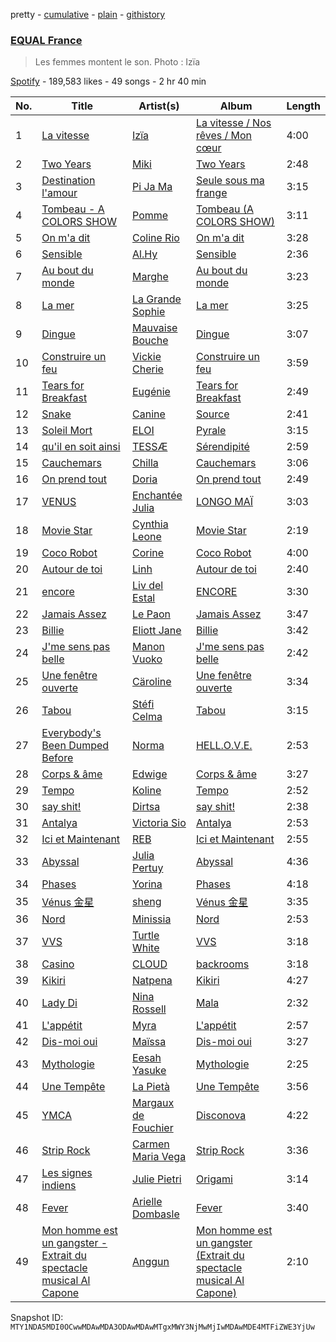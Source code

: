 pretty - [cumulative](/playlists/cumulative/37i9dQZF1DX4kZR8vL5oVX.md) - [plain](/playlists/plain/37i9dQZF1DX4kZR8vL5oVX) - [githistory](https://github.githistory.xyz/mackorone/spotify-playlist-archive/blob/main/playlists/plain/37i9dQZF1DX4kZR8vL5oVX)

### [EQUAL France](https://open.spotify.com/playlist/37i9dQZF1DX4kZR8vL5oVX)

> Les femmes montent le son\. Photo : Izïa

[Spotify](https://open.spotify.com/user/spotify) - 189,583 likes - 49 songs - 2 hr 40 min

| No. | Title | Artist(s) | Album | Length |
|---|---|---|---|---|
| 1 | [La vitesse](https://open.spotify.com/track/48tqvAldUfdiQSk7WL3twJ) | [Izïa](https://open.spotify.com/artist/6T08mUIMB32dtqq5ryxQZ3) | [La vitesse / Nos rêves / Mon cœur](https://open.spotify.com/album/0d2dN6lnMwbCoW0l3EEItC) | 4:00 |
| 2 | [Two Years](https://open.spotify.com/track/6a2z6P7iSN9CTnR3NYyCKV) | [Miki](https://open.spotify.com/artist/55Dacc2jL4tgb6Af23NlF6) | [Two Years](https://open.spotify.com/album/4UckwDR1GDGS6DN1YsTqql) | 2:48 |
| 3 | [Destination l'amour](https://open.spotify.com/track/0Iol63wVJyT2kaRhYix6iH) | [Pi Ja Ma](https://open.spotify.com/artist/4Rvd84k54Bx41YK2kH3GoA) | [Seule sous ma frange](https://open.spotify.com/album/2mu9cesnOqR7w5otGmRYgS) | 3:15 |
| 4 | [Tombeau \- A COLORS SHOW](https://open.spotify.com/track/0jx14YrpPfyZJIZCRR9alV) | [Pomme](https://open.spotify.com/artist/6e3pZKXUxrPfnUPJ960Hd9) | [Tombeau \(A COLORS SHOW\)](https://open.spotify.com/album/2WCBxuuuHZB2LE5zfXktRi) | 3:11 |
| 5 | [On m'a dit](https://open.spotify.com/track/0vg9919pYOV7mkiEZZDCHo) | [Coline Rio](https://open.spotify.com/artist/0avwZ2v9jOgVLB1IfimwdA) | [On m'a dit](https://open.spotify.com/album/0BP73xAURu61RwUrQvPyMu) | 3:28 |
| 6 | [Sensible](https://open.spotify.com/track/4lmIe09Uj7Cw6k245pKVDl) | [Al.Hy](https://open.spotify.com/artist/0srSsrvpoaTJUUxha38C4H) | [Sensible](https://open.spotify.com/album/5Mnr6fqtAyGynkwdgHix3E) | 2:36 |
| 7 | [Au bout du monde](https://open.spotify.com/track/0g7USBi1Du9VLwNyK6q12A) | [Marghe](https://open.spotify.com/artist/0fmiJKQkjcX69wVNArGZtk) | [Au bout du monde](https://open.spotify.com/album/6XhK7VRd8RlYClw56kVLfX) | 3:23 |
| 8 | [La mer](https://open.spotify.com/track/3E61yKJuxYg9WSmlFKoEXE) | [La Grande Sophie](https://open.spotify.com/artist/76IqDKTydgWzyIuNpUD3Jg) | [La mer](https://open.spotify.com/album/58ibBBEca9hAyPQEUTaDtW) | 3:25 |
| 9 | [Dingue](https://open.spotify.com/track/7IS3LFvp8mQ2ixwn1Crjwy) | [Mauvaise Bouche](https://open.spotify.com/artist/5kmLM9mSvPHT8SxGS9DqCo) | [Dingue](https://open.spotify.com/album/1oDrFvXX4mkj5g39vA03NL) | 3:07 |
| 10 | [Construire un feu](https://open.spotify.com/track/06fPgubILYvUlNHW9MzBuS) | [Vickie Cherie](https://open.spotify.com/artist/7mUVdIwwAN5YJlMMir29Up) | [Construire un feu](https://open.spotify.com/album/5ohn4rsXCl5TyIOKT6vxW6) | 3:59 |
| 11 | [Tears for Breakfast](https://open.spotify.com/track/2uN5St1CwzuDOasc833jHd) | [Eugénie](https://open.spotify.com/artist/47aUSMdD5Sf0DpeOCyPL5K) | [Tears for Breakfast](https://open.spotify.com/album/2GkLSiLPblsCvB5BpFCRcp) | 2:49 |
| 12 | [Snake](https://open.spotify.com/track/2btl8sJ35sBFSH4sMik5tq) | [Canine](https://open.spotify.com/artist/3kiyYrFoBWmWoUyxbSOFAR) | [Source](https://open.spotify.com/album/3LSV8Trerwu3kaqc2dcZGS) | 2:41 |
| 13 | [Soleil Mort](https://open.spotify.com/track/7ziSNSAMNDvWBHuSqbGy08) | [ELOI](https://open.spotify.com/artist/5J65ukR6WWDkuRrqYa4Knl) | [Pyrale](https://open.spotify.com/album/3fiBUejWxczE7f8ITf4ad1) | 3:15 |
| 14 | [qu'il en soit ainsi](https://open.spotify.com/track/7bPbBoyykFSbU3P7Fo3LFL) | [TESSÆ](https://open.spotify.com/artist/4Rc4ZjE8dK1b794tfc3BIt) | [Sérendipité](https://open.spotify.com/album/6nAkD2bMAExLR5WxVS7Qo5) | 2:59 |
| 15 | [Cauchemars](https://open.spotify.com/track/5pVuRzvyRiRq4oMGnU6WPl) | [Chilla](https://open.spotify.com/artist/1ywkNtrO3WGuwaehqxyjAO) | [Cauchemars](https://open.spotify.com/album/3mKYIkjNT5rb6T8pwKPTGN) | 3:06 |
| 16 | [On prend tout](https://open.spotify.com/track/6WheAWK0iOK2Zo81u40YVK) | [Doria](https://open.spotify.com/artist/4ddqz1AzqYMRKYTslXO839) | [On prend tout](https://open.spotify.com/album/3jGasbW6iJN83czkvpskh8) | 2:49 |
| 17 | [VENUS](https://open.spotify.com/track/6pWVce5c6JXqFfl7JfJBnl) | [Enchantée Julia](https://open.spotify.com/artist/0t04WLkoyjSuvhzsXIJH7E) | [LONGO MAÏ](https://open.spotify.com/album/1e6H42WI9oJ8rOSYDjrIcf) | 3:03 |
| 18 | [Movie Star](https://open.spotify.com/track/4v8l0E113OJ7Vl0uborXcl) | [Cynthia Leone](https://open.spotify.com/artist/5DO6LrSCupTh0KjoN9JUUf) | [Movie Star](https://open.spotify.com/album/0Z7qZrgdvXEwyddaJCRt7h) | 2:19 |
| 19 | [Coco Robot](https://open.spotify.com/track/78uhoLjMr27DWycpKLFaY6) | [Corine](https://open.spotify.com/artist/6vs7gfG3OVDyBiY7loLsyQ) | [Coco Robot](https://open.spotify.com/album/2VwjLt0y3pBxzIHitBWKuV) | 4:00 |
| 20 | [Autour de toi](https://open.spotify.com/track/38xSxOPW6mqqosiWxttId3) | [Linh](https://open.spotify.com/artist/15h1AB4jpLCdXLZNT7glWj) | [Autour de toi](https://open.spotify.com/album/5EWc1VBeB0UTxyOJwVhSe7) | 2:40 |
| 21 | [encore](https://open.spotify.com/track/0hbU8gZC85JnC7LlVEzMbg) | [Liv del Estal](https://open.spotify.com/artist/2QFqSnoWpKrh7zmNrFQltY) | [ENCORE](https://open.spotify.com/album/3FKYpw72TUGootHh0BRFmV) | 3:30 |
| 22 | [Jamais Assez](https://open.spotify.com/track/7gU37aeXFW7ZxKNkDOT2TG) | [Le Paon](https://open.spotify.com/artist/2JGuBoiuoXvEI3A7CF1buF) | [Jamais Assez](https://open.spotify.com/album/3qu1S4HGtA1gli9R15xRXA) | 3:47 |
| 23 | [Billie](https://open.spotify.com/track/46ZZ1Y1WFR8fQ3Tr9S0fBC) | [Eliott Jane](https://open.spotify.com/artist/4EBgkZ6DyqNwWETWgwBZ8U) | [Billie](https://open.spotify.com/album/4jAYsl0mtg496Y9iAHNNK0) | 3:42 |
| 24 | [J'me sens pas belle](https://open.spotify.com/track/35LsKa6rC5IlaFaIUEcKeQ) | [Manon Vuoko](https://open.spotify.com/artist/7G3puIh677BWnpbYrk63LO) | [J'me sens pas belle](https://open.spotify.com/album/2VqImnOZwmlfBBLgWEsFqv) | 2:42 |
| 25 | [Une fenêtre ouverte](https://open.spotify.com/track/4od4PjXv3hr7HSdmU8KkWe) | [Cäroline](https://open.spotify.com/artist/062DVjtaNXTLUIyWyYrfOj) | [Une fenêtre ouverte](https://open.spotify.com/album/43mdcdf7facc52LHVxAdap) | 3:34 |
| 26 | [Tabou](https://open.spotify.com/track/74TCFcEBkw811SVo0eNcjl) | [Stéfi Celma](https://open.spotify.com/artist/0fMSqSfAS3Bv91cw1QBkXZ) | [Tabou](https://open.spotify.com/album/1ocxEdlF9fuji0U3CiNH5j) | 3:15 |
| 27 | [Everybody's Been Dumped Before](https://open.spotify.com/track/1XyvVG9Nv9jGRhXjrwO8nZ) | [Norma](https://open.spotify.com/artist/64W7eG9PeOeb07AsgllbZV) | [HELL.O.V.E.](https://open.spotify.com/album/2z2QrS9RvtEwTfZ6Jc5ilE) | 2:53 |
| 28 | [Corps & âme](https://open.spotify.com/track/65gN23dDtNfa7YWoxOCu6N) | [Edwige](https://open.spotify.com/artist/4XVi33TsEFgWfZPCpLOcNx) | [Corps & âme](https://open.spotify.com/album/0HvRonPYTaVuawTLu5Of0r) | 3:27 |
| 29 | [Tempo](https://open.spotify.com/track/5q8L8ALraz7i0JO7zwFhtr) | [Koline](https://open.spotify.com/artist/5rD5SSVbX4lbhwGd2tfqkD) | [Tempo](https://open.spotify.com/album/26VxaGbWvByid1TAMNL5tQ) | 2:52 |
| 30 | [say shit!](https://open.spotify.com/track/3GfJThQ3eIlPeA5maxWa6r) | [Dirtsa](https://open.spotify.com/artist/07vBWTE9FecUEhHfziRM9j) | [say shit!](https://open.spotify.com/album/7gm5BecZPZgbFb6gN9hZit) | 2:38 |
| 31 | [Antalya](https://open.spotify.com/track/6GdW5t2rVym9e5Y4QmCQ5G) | [Victoria Sio](https://open.spotify.com/artist/1J7lHgGg73LSlEOGZL7XAl) | [Antalya](https://open.spotify.com/album/6V9Xibswh9PCKw8voxrhvH) | 2:53 |
| 32 | [Ici et Maintenant](https://open.spotify.com/track/4yC4zbyEKEuJG3KVmsRN14) | [REB](https://open.spotify.com/artist/6wAoRA0lIGIzF1SmduUg32) | [Ici et Maintenant](https://open.spotify.com/album/5dgHNk1VRI6YHKmcLjRyea) | 2:55 |
| 33 | [Abyssal](https://open.spotify.com/track/7mUdUu75AfRWoxthhBJFkt) | [Julia Pertuy](https://open.spotify.com/artist/5kG7vNPBANAzHPWIuHwZ4D) | [Abyssal](https://open.spotify.com/album/2v8brQYnFf5pODegprhom7) | 4:36 |
| 34 | [Phases](https://open.spotify.com/track/2wqm6lPEiPKPPDeTTba9dg) | [Yorina](https://open.spotify.com/artist/3zrsuumoPW6KbZmBX2X7qC) | [Phases](https://open.spotify.com/album/1S85j7hvVxvmdYzC7KXbNp) | 4:18 |
| 35 | [Vénus 金星](https://open.spotify.com/track/37BJTNSG8VNOZ54anguOGy) | [sheng](https://open.spotify.com/artist/0mAIVu2rtpW9TYcbp88wqn) | [Vénus 金星](https://open.spotify.com/album/5lRUexCXLf8l5D5QCJFrLm) | 3:35 |
| 36 | [Nord](https://open.spotify.com/track/6Hzj8BcWCtU31TJahxTRUz) | [Minissia](https://open.spotify.com/artist/7grHO7fIKR0mfOLo5BEFBl) | [Nord](https://open.spotify.com/album/1yUuZHl3SaiVd8BUCEkL3D) | 2:53 |
| 37 | [VVS](https://open.spotify.com/track/73KIBzwN3tP4QCrNxp6Yqk) | [Turtle White](https://open.spotify.com/artist/4F5LHjkVnCgcFF4I2W2i1A) | [VVS](https://open.spotify.com/album/1B6aJqd81UUiv26edYifDe) | 3:18 |
| 38 | [Casino](https://open.spotify.com/track/002iojUpmYteKQ9iZ3nPPg) | [CLOUD](https://open.spotify.com/artist/13acIjnkmm2EL9yODeuFRd) | [backrooms](https://open.spotify.com/album/0K5wytragV3Cp3Ow02aawS) | 3:18 |
| 39 | [Kikiri](https://open.spotify.com/track/4v1KFFbjI8PZFVD7KxTiC2) | [Natpena](https://open.spotify.com/artist/7EqO0gG6ohpEjsDQrgOarL) | [Kikiri](https://open.spotify.com/album/5DjNavoQPAzDOs2looZlG4) | 4:27 |
| 40 | [Lady Di](https://open.spotify.com/track/05FPZIZSQLOZHZ8gWlO4ud) | [Nina Rossell](https://open.spotify.com/artist/76GOZCc1Fa0aXqh4edNsuw) | [Mala](https://open.spotify.com/album/7hhhDSOFOuyV9lKk9FlWDE) | 2:32 |
| 41 | [L'appétit](https://open.spotify.com/track/1vOprAwZqZLHGt5H9ATza1) | [Myra](https://open.spotify.com/artist/0CREEnqrPXZUTyHKATsUWE) | [L'appétit](https://open.spotify.com/album/26PdACHB87VnkxaLEQitT2) | 2:57 |
| 42 | [Dis\-moi oui](https://open.spotify.com/track/2rD8n0QH7ugRyFPQm9hUrD) | [Maïssa](https://open.spotify.com/artist/2E1HBeu5oSprLnGtpuEv1Y) | [Dis\-moi oui](https://open.spotify.com/album/2Pq8jqWjWB4VwMgcFGfjQp) | 3:27 |
| 43 | [Mythologie](https://open.spotify.com/track/28np0boOT7svs7oG9RNpxM) | [Eesah Yasuke](https://open.spotify.com/artist/12w3AFOBfSycL4YP2nnEOC) | [Mythologie](https://open.spotify.com/album/1E6limGMwvAC2k1i9hgwKZ) | 2:25 |
| 44 | [Une Tempête](https://open.spotify.com/track/0WaCGTemkdb1uNDEoo39Az) | [La Pietà](https://open.spotify.com/artist/5P0atd21WQems5FDKnBysF) | [Une Tempête](https://open.spotify.com/album/4u8ptsviIbe84QCowfkGzQ) | 3:56 |
| 45 | [YMCA](https://open.spotify.com/track/0Xi4HqP1vScctluzHuHBdC) | [Margaux de Fouchier](https://open.spotify.com/artist/1f8f6hYKM3spjGBUB6RkCx) | [Disconova](https://open.spotify.com/album/3zU7kBtBW0yTdOPzkwt9I3) | 4:22 |
| 46 | [Strip Rock](https://open.spotify.com/track/5GIx58N55cBgBiCku7hGXM) | [Carmen Maria Vega](https://open.spotify.com/artist/4BeUJGT638jeAuAvtm51oE) | [Strip Rock](https://open.spotify.com/album/1QyZXcmu5BY3LV9wky47aZ) | 3:36 |
| 47 | [Les signes indiens](https://open.spotify.com/track/4Z0H83AIGuK6D2N1mX9rNL) | [Julie Pietri](https://open.spotify.com/artist/4siBlVknVhh8jtVy9jHsDG) | [Origami](https://open.spotify.com/album/0Fo4LhqtZOWLWi3FKPZgjj) | 3:14 |
| 48 | [Fever](https://open.spotify.com/track/06mMTF6cqtiEptM8FdVhv6) | [Arielle Dombasle](https://open.spotify.com/artist/7I2zgbIGfAd3w1CktlJUbI) | [Fever](https://open.spotify.com/album/5LAT4jfX64Epy05Y3blREP) | 3:40 |
| 49 | [Mon homme est un gangster \- Extrait du spectacle musical Al Capone](https://open.spotify.com/track/13YIhpbt35twU7artHy6v4) | [Anggun](https://open.spotify.com/artist/3ahVFszO9ucf8JQLCNQeYA) | [Mon homme est un gangster \(Extrait du spectacle musical Al Capone\)](https://open.spotify.com/album/7s3rPgbWOw58gweDPsVvit) | 2:10 |

Snapshot ID: `MTY1NDA5MDI0OCwwMDAwMDA3ODAwMDAwMTgxMWY3NjMwMjIwMDAwMDE4MTFiZWE3YjUw`
